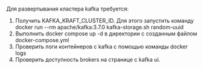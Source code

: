 Для развертывания кластера kafka требуется:

1. Получить KAFKA_KRAFT_CLUSTER_ID. Для этого запустить команду docker run --rm apache/kafka:3.7.0 kafka-storage.sh random-uuid
2. Выполнить docker compose up -d в директории с созданным файлом docker-compose.yml
3. Проверить логи контейнеров с kafka с помощью команды docker logs
4. Проверить доступность brokers на странице с kafka ui.
